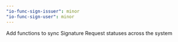 ```yaml
---
"io-func-sign-issuer": minor
"io-func-sign-user": minor
---
```


Add functions to sync Signature Request statuses across the system
